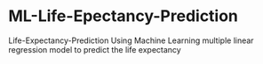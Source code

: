 # ML-Life-Epectancy-Prediction
Life-Expectancy-Prediction Using Machine Learning multiple linear regression model to predict the life expectancy
